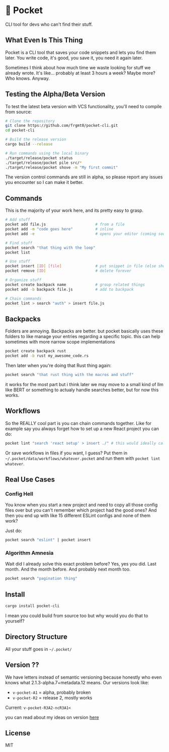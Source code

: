 # 🦘 Pocket

CLI tool for devs who can't find their stuff.

## What Even Is This Thing

Pocket is a CLI tool that saves your code snippets and lets you find them later. You write code, it's good, you save it, you need it again later.

Sometimes I think about how much time we waste looking for stuff we already wrote. It's like... probably at least 3 hours a week? Maybe more? Who knows. Anyway.

## Testing the Alpha/Beta Version

To test the latest beta version with VCS functionality, you'll need to compile from source:

```bash
# Clone the repository
git clone https://github.com/frgmt0/pocket-cli.git
cd pocket-cli

# Build the release version
cargo build --release

# Run commands using the local binary
./target/release/pocket status
./target/release/pocket pile src/*
./target/release/pocket shove -m "My first commit"
```

The version control commands are still in alpha, so please report any issues you encounter so I can make it better.

## Commands
This is the majority of your work here, and its pretty easy to grasp.

```bash
# Add stuff
pocket add file.js                      # from a file
pocket add -m "code goes here"          # inline
pocket add -e                           # opens your editor (coming soon)

# Find stuff
pocket search "that thing with the loop"
pocket list

# Use stuff
pocket insert [ID] [file]               # put snippet in file (else show some kind of tui or whatever)
pocket remove [ID]                      # delete forever

# Organize stuff
pocket create backpack name             # group related things
pocket add -b backpack file.js          # add to backpack

# Chain commands
pocket lint > search "auth" > insert file.js
```

## Backpacks

Folders are annoying. Backpacks are better. but pocket basically uses these folders to like manage your entries regarding a specific topic. this can help sometimes with more narrow scope implementations

```bash
pocket create backpack rust
pocket add -b rust my_awesome_code.rs
```

Then later when you're doing that Rust thing again:

```bash
pocket search "that rust thing with the macros and stuff"
```

it works for the most part but i think later we may move to a small kind of llm like BERT or something to actualy handle searches better, but for now this works.

## Workflows

So the REALLY cool part is you can chain commands together. Like for example say you always forget how to set up a new React project you can do:

```bash
pocket lint "search 'react setup' > insert ./" # this would ideally call some bash script but i need to maybe get some kind of auto-run going later
```

Or save workflows in files if you want, I guess? Put them in `~/.pocket/data/workflows/whatever.pocket` and run them with `pocket lint whatever`.

## Real Use Cases

### Config Hell

You know when you start a new project and need to copy all those config files over but you can't remember which project had the good ones? And then you end up with like 15 different ESLint configs and none of them work?

Just do:
```bash
pocket search "eslint" | pocket insert
```

### Algorithm Amnesia

Wait did I already solve this exact problem before? Yes, yes you did. Last month. And the month before. And probably next month too.

```bash
pocket search "pagination thing"
```

## Install

```bash
cargo install pocket-cli
```

I mean you could build from source too but why would you do that to yourself?

## Directory Structure

All your stuff goes in `~/.pocket/`

## Version ??

We have letters instead of semantic versioning because honestly who even knows what 2.1.3-alpha.7+metadata.12 means. Our versions look like:

- `v-pocket-A1` = alpha, probably broken
- `v-pocket-R2` = release 2, mostly works

Current: `v-pocket-R3A2-ncR3A1<`

you can read about my ideas on version [here](https://blog.frgmt.xyz/03102025-tech)

## License

MIT